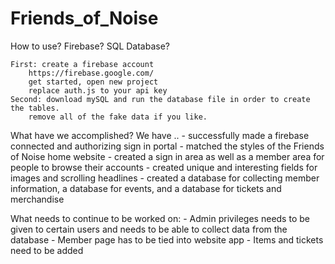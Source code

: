 # Friends_of_Noise

How to use?
	Firebase?
	SQL Database?

	First: create a firebase account
		https://firebase.google.com/
		get started, open new project
		replace auth.js to your api key
	Second: download mySQL and run the database file in order to create the tables.
		remove all of the fake data if you like.


What have we accomplished?
	We have ..
	- successfully made a firebase connected and authorizing sign in portal
	- matched the styles of the Friends of Noise home website
	- created a sign in area as well as a member area for people to browse their accounts
	- created unique and interesting fields for images and scrolling headlines
    - created a database for collecting member information, a database for events, and a database for tickets and merchandise

What needs to continue to be worked on:
	- Admin privileges needs to be given to certain users and needs to be able to collect data from the database
	- Member page has to be tied into website app
	- Items and tickets need to be added

